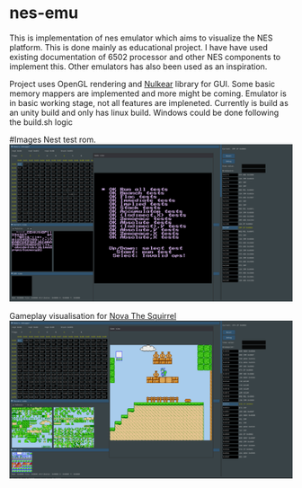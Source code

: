 # nes-emu
This is implementation of nes emulator which aims to visualize the NES platform.
This is done mainly as educational project. I have have used existing documentation of 6502 processor and other NES components to implement this.
Other emulators has also been used as an inspiration.

Project uses OpenGL rendering and [Nulkear](https://github.com/Immediate-Mode-UI/Nuklear) library for GUI.
Some basic memory mappers are implemented and more might be coming. Emulator is in basic working stage, not all features are impleneted.
Currently is build as an unity build and only has linux build. Windows could be done following the build.sh logic

#Images
Nest test rom.
![image1](nesemudemo.png)

Gameplay visualisation for [Nova The Squirrel](https://github.com/NovaSquirrel/NovaTheSquirrel)
![image2](nesemudemo2.png)
